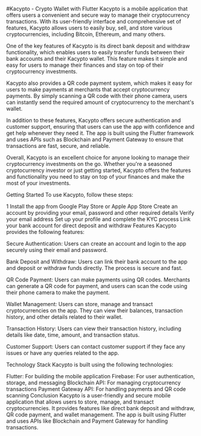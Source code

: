 #Kacypto - Crypto Wallet with Flutter
Kacypto is a mobile application that offers users a convenient and secure way to manage their cryptocurrency transactions. With its user-friendly interface and comprehensive set of features, Kacypto allows users to easily buy, sell, and store various cryptocurrencies, including Bitcoin, Ethereum, and many others.

One of the key features of Kacypto is its direct bank deposit and withdraw functionality, which enables users to easily transfer funds between their bank accounts and their Kacypto wallet. This feature makes it simple and easy for users to manage their finances and stay on top of their cryptocurrency investments.

Kacypto also provides a QR code payment system, which makes it easy for users to make payments at merchants that accept cryptocurrency payments. By simply scanning a QR code with their phone camera, users can instantly send the required amount of cryptocurrency to the merchant's wallet.

In addition to these features, Kacypto offers secure authentication and customer support, ensuring that users can use the app with confidence and get help whenever they need it. The app is built using the Flutter framework and uses APIs such as Blockchain and Payment Gateway to ensure that transactions are fast, secure, and reliable.

Overall, Kacypto is an excellent choice for anyone looking to manage their cryptocurrency investments on the go. Whether you're a seasoned cryptocurrency investor or just getting started, Kacypto offers the features and functionality you need to stay on top of your finances and make the most of your investments.

Getting Started
To use Kacypto, follow these steps:

1 Install the app from Google Play Store or Apple App Store
Create an account by providing your email, password and other required details
Verify your email address
Set up your profile and complete the KYC process
Link your bank account for direct deposit and withdraw
Features
Kacypto provides the following features:

Secure Authentication: Users can create an account and login to the app securely using their email and password.

Bank Deposit and Withdraw: Users can link their bank account to the app and deposit or withdraw funds directly. The process is secure and fast.

QR Code Payment: Users can make payments using QR codes. Merchants can generate a QR code for payment, and users can scan the code using their phone camera to make the payment.

Wallet Management: Users can store, manage and transact cryptocurrencies on the app. They can view their balances, transaction history, and other details related to their wallet.

Transaction History: Users can view their transaction history, including details like date, time, amount, and transaction status.

Customer Support: Users can contact customer support if they face any issues or have any queries related to the app.

Technology Stack
Kacypto is built using the following technologies:

Flutter: For building the mobile application
Firebase: For user authentication, storage, and messaging
Blockchain API: For managing cryptocurrency transactions
Payment Gateway API: For handling payments and QR code scanning
Conclusion
Kacypto is a user-friendly and secure mobile application that allows users to store, manage, and transact cryptocurrencies. It provides features like direct bank deposit and withdraw, QR code payment, and wallet management. The app is built using Flutter and uses APIs like Blockchain and Payment Gateway for handling transactions.